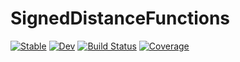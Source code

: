 # SignedDistanceFunctions

[![Stable](https://img.shields.io/badge/docs-stable-blue.svg)](https://zoemcc.github.io/SignedDistanceFunctions.jl/stable)
[![Dev](https://img.shields.io/badge/docs-dev-blue.svg)](https://zoemcc.github.io/SignedDistanceFunctions.jl/dev)
[![Build Status](https://github.com/zoemcc/SignedDistanceFunctions.jl/workflows/CI/badge.svg)](https://github.com/zoemcc/SignedDistanceFunctions.jl/actions)
[![Coverage](https://codecov.io/gh/zoemcc/SignedDistanceFunctions.jl/branch/master/graph/badge.svg)](https://codecov.io/gh/zoemcc/SignedDistanceFunctions.jl)
